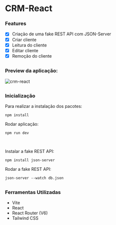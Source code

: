 # CRM-React

### Features
- [x] Criação de uma fake REST API com JSON-Server
- [x] Criar cliente
- [x] Leitura do cliente
- [x] Editar cliente
- [x] Remoção do cliente

##

### Preview da aplicação:

![crm-react](https://user-images.githubusercontent.com/122689920/216421624-cd30479e-bcc6-47e0-a4ae-7abb11336262.gif)

##

### Inicialização

Para realizar a instalação dos pacotes:
```
npm install
```

Rodar aplicação:
```
npm run dev
```

<br />

Instalar a fake REST API:
```
npm install json-server
```

Rodar a fake REST API:
```
json-server --watch db.json
```

##

### Ferramentas Utilizadas

- Vite
- React
- React Router (V6)
- Tailwind CSS

